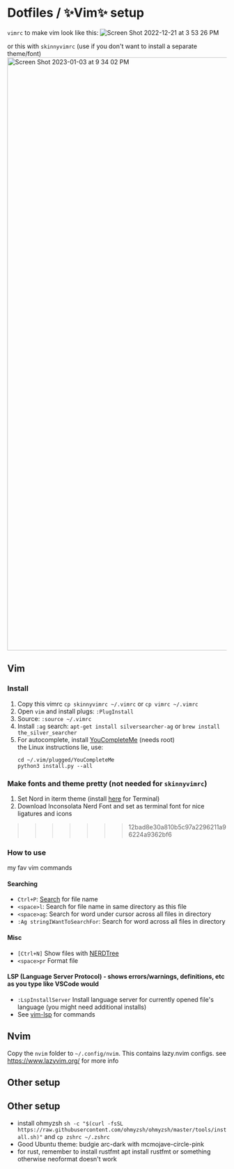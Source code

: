 # Dotfiles / ✨Vim✨ setup

`vimrc` to make vim look like this:
![Screen Shot 2022-12-21 at 3 53 26 PM](https://user-images.githubusercontent.com/11857485/209025580-bf345dda-8dc7-4c06-b207-025d5d49f2fe.png)

or this with `skinnyvimrc` (use if you don't want to install a separate theme/font)
<img width="1358" alt="Screen Shot 2023-01-03 at 9 34 02 PM" src="https://user-images.githubusercontent.com/11857485/210490692-07d404b9-85bb-4ee0-a2af-25a51ba51e97.png">

## Vim

### Install

1. Copy this vimrc `cp skinnyvimrc ~/.vimrc` or `cp vimrc ~/.vimrc`
2. Open `vim` and install plugs: `:PlugInstall`
3. Source: `:source ~/.vimrc`
4. Install `:ag` search: `apt-get install silversearcher-ag` or `brew install the_silver_searcher`
5. For autocomplete, install [YouCompleteMe](https://github.com/ycm-core/YouCompleteMe#linux-64-bit) (needs root)  
   the Linux instructions lie, use:
   ```
   cd ~/.vim/plugged/YouCompleteMe
   python3 install.py --all
   ```

### Make fonts and theme pretty (not needed for `skinnyvimrc`)

1. Set Nord in iterm theme (install [here](https://github.com/arcticicestudio/nord-terminal-app) for Terminal)
2. Download Inconsolata Nerd Font and set as terminal font for nice ligatures and icons

>>>>>>> 12bad8e30a810b5c97a2296211a96224a9362bf6
### How to use

my fav vim commands

#### Searching

- `Ctrl+P`: [Search](https://github.com/ctrlpvim/ctrlp.vim) for file name
- `<space>l`: Search for file name in same directory as this file
- `<space>ag`: Search for word under cursor across all files in directory
- `:Ag stringIWantToSearchFor`: Search for word across all files in directory

#### Misc

- `[Ctrl+N]` Show files with [NERDTree](https://github.com/preservim/nerdtree)
- `<space>pr` Format file

#### LSP (Language Server Protocol) - shows errors/warnings, definitions, etc as you type like VSCode would

- `:LspInstallServer` Install language server for currently opened file's language (you might need additional installs)
- See [vim-lsp](https://github.com/prabirshrestha/vim-lsp) for commands

## Nvim

Copy the `nvim` folder to `~/.config/nvim`. This contains lazy.nvim configs. see https://www.lazyvim.org/ for more info

## Other setup

## Other setup 
-  install ohmyzsh `sh -c "$(curl -fsSL https://raw.githubusercontent.com/ohmyzsh/ohmyzsh/master/tools/install.sh)"` and `cp zshrc ~/.zshrc`
-  Good Ubuntu theme: budgie arc-dark with mcmojave-circle-pink
-  for rust, remember to install rustfmt apt install rustfmt or something otherwise neoformat doesn't work
